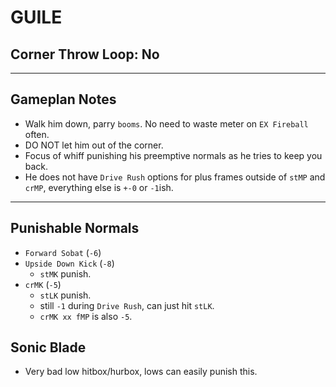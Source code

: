 # GUILE
## Corner Throw Loop: No
___
## Gameplan Notes
- Walk him down, parry `booms`. No need to waste meter on `EX Fireball` often.
- DO NOT let him out of the corner.
- Focus of whiff punishing his preemptive normals as he tries to keep you back.
- He does not have `Drive Rush` options for plus frames outside of `stMP` and `crMP`, everything else is `+-0` or `-1`ish. 
_____
## Punishable Normals
- `Forward Sobat` (`-6`) 
- `Upside Down Kick` (`-8`) 
  - `stMK` punish.
- `crMK` (`-5`)
  - `stLK` punish.
  - still `-1` during `Drive Rush`, can just hit `stLK`.
  - `crMK xx fMP` is also `-5`.

## Sonic Blade
- Very bad low hitbox/hurbox, lows can easily punish this.
